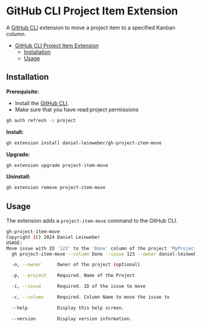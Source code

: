 # GitHub CLI Project Item Extension

A [GitHub CLI](https://github.com/cli/cli) extension to move a project item to a specified Kanban column.

<!--toc:start-->
- [GitHub CLI Project Item Extension](#github-cli-project-item-extension)
  - [Installation](#installation)
  - [Usage](#usage)
<!--toc:end-->

## Installation

**Prerequisite:**

- Install the [GitHub CLI](https://github.com/cli/cli).
- Make sure that you have read:project permissions

```bash
gh auth refresh -s project
```

**Install:**

```bash
gh extension install daniel-leinweber/gh-project-item-move
```

**Upgrade:**

```bash
gh extension upgrade project-item-move
```

**Uninstall:**

```bash
gh extension remove project-item-move
```

## Usage

The extension adds a `project-item-move` command to the GitHub CLI.

```bash
gh-project-item-move
Copyright (C) 2024 Daniel Leinweber
USAGE:
Move issue with ID '123' to the 'Done' column of the project 'MyProject':
  gh project-item-move --column Done --issue 123 --owner daniel-leinweber --project MyProject

  -o, --owner      Owner of the project (optional)

  -p, --project    Required. Name of the Project

  -i, --issue      Required. ID of the issue to move

  -c, --column     Required. Column Name to move the issue to

  --help           Display this help screen.

  --version        Display version information.
```
